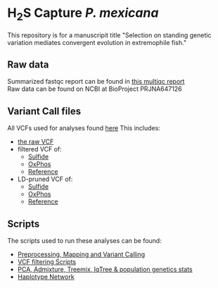 # H<sub>2</sub>S Capture *P. mexicana*
This repository is for a manuscripit title "Selection on standing genetic variation mediates convergent evolution in extremophile fish."

## Raw data 
Summarized fastqc report can be found in [this multiqc report](https://github.com/kara-ry/H2S_Capture_Pmex/blob/main/multiqc_report.html) \
Raw data can be found on NCBI at BioProject PRJNA647126

## Variant Call files
All VCFs used for analyses found [here](https://github.com/kara-ry/H2S_Capture_Pmex/tree/main/VCFs)
This includes:
- [the raw VCF]()
- filtered VCF of:
  - [Sulfide](https://github.com/kara-ry/H2S_Capture_Pmex/blob/main/VCFs/sulfide.target.capture.bed.merged.geno.m90.biallelic.SNPs.Q30.DP10.maf01.nVS44.vcf.gz)
  - [OxPhos](https://github.com/kara-ry/H2S_Capture_Pmex/blob/main/VCFs/oxphos.target.capture.bed.merged.geno.m90.biallelic.SNPs.Q30.DP10.maf01.nVS44.vcf.gz)
  - [Reference](https://github.com/kara-ry/H2S_Capture_Pmex/blob/main/VCFs/reference.capture.bed.merged.geno.m90.biallelic.SNPs.Q30.DP10.maf01.nVS44.vcf.gz)
- LD-pruned VCF of:
  - [Sulfide](https://github.com/kara-ry/H2S_Capture_Pmex/blob/main/VCFs/sulfide.target.capture.bed.merged.geno.m90.biallelic.SNPs.Q30.DP10.maf01.nVS44.LD08.vcf.gz)
  - [OxPhos](https://github.com/kara-ry/H2S_Capture_Pmex/blob/main/VCFs/oxphos.target.capture.bed.merged.geno.m90.biallelic.SNPs.Q30.DP10.maf01.nVS44.LD08.vcf.gz)
  - [Reference](https://github.com/kara-ry/H2S_Capture_Pmex/blob/main/VCFs/reference.capture.bed.merged.geno.m90.biallelic.SNPs.Q30.DP10.maf01.nVS44.LD08.vcf.gz)

## Scripts
The scripts used to run these analyses can be found:
- [Preprocessing, Mapping and Variant Calling](https://github.com/kara-ry/H2S_Capture_Pmex/tree/main/Variant_Calling)
- [VCF filtering Scripts](https://github.com/kara-ry/H2S_Capture_Pmex/tree/main/VCF_filtering)
- [PCA, Admixture, Treemix, IqTree & population genetics stats](https://github.com/kara-ry/H2S_Capture_Pmex/tree/main/analyses)
- [Haplotype Network](https://github.com/kara-ry/H2S_Capture_Pmex/blob/main/analyses/Haplotype_Network.Rmd)









